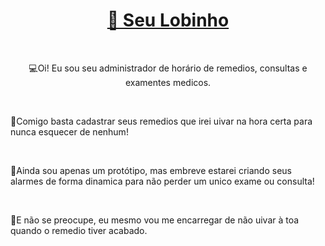 [comment]: <> (<h1 align="center">Seu Lobinho</h1>)

<h1 align="center">
    <a href="https://pt-br.reactjs.org/"> 🐺 Seu Lobinho</a>
</h1>
<br>
<p align="center">💻Oi! Eu sou seu administrador de horário de remedios, consultas e examentes medicos.</p>
<br>
<p>📌Comigo basta cadastrar seus remedios que irei uivar na hora certa para nunca esquecer de nenhum!</p>
<br>
<p>👶Ainda sou apenas um protótipo, mas embreve estarei criando seus alarmes de forma dinamica para não perder um unico exame ou consulta!</p>
<br>
<p>📱E não se preocupe, eu mesmo vou me encarregar de não uivar à toa quando o remedio tiver acabado.</p>


